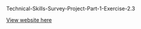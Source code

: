 Technical-Skills-Survey-Project-Part-1-Exercise-2.3

[View website here](https://chrisopo2021.github.io/Technical-Skills-Survey-Project-Part-1-Exercise-2.3/)
